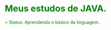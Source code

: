 <h1 style="color: green;">Meus estudos de JAVA.</h1>
<p style="color: green;">> Status: Aprendendo o básico da linguagem.</p>
